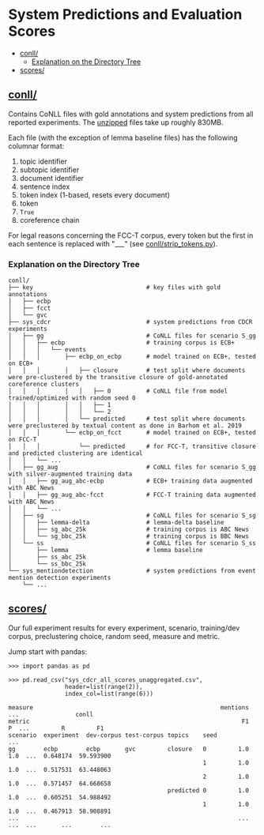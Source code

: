 # System Predictions and Evaluation Scores

- [conll/](#conll)
    - [Explanation on the Directory Tree](#explanation-on-the-directory-tree)
- [scores/](#scores)


## [conll/](conll/)
Contains CoNLL files with gold annotations and system predictions from all reported experiments. The [unzipped](https://www.7-zip.org/) files take up roughly 830MB.

Each file (with the exception of lemma baseline files) has the following columnar format:
1. topic identifier
2. subtopic identifier
3. document identifier
4. sentence index
5. token index (1-based, resets every document)
6. token
7. `True`
8. coreference chain

For legal reasons concerning the FCC-T corpus, every token but the first in each sentence is replaced with "___" (see [conll/strip_tokens.py](conll/strip_tokens.py)).

### Explanation on the Directory Tree
```
conll/
├── key                                # key files with gold annotations
│   ├── ecbp                           
│   ├── fcct                           
│   └── gvc                            
├── sys_cdcr                           # system predictions from CDCR experiments
│   ├── gg                             # CoNLL files for scenario S_gg
│   │   ├── ecbp                       # training corpus is ECB+
│   │   │   └── events                 
│   │   │       ├── ecbp_on_ecbp       # model trained on ECB+, tested on ECB+
│   │   │       │   ├── closure        # test split where documents were pre-clustered by the transitive closure of gold-annotated coreference clusters
│   │   │       │   │   ├── 0          # CoNLL file from model trained/optimized with random seed 0
│   │   │       │   │   ├── 1          
│   │   │       │   │   └── 2          
│   │   │       │   └── predicted      # test split where documents were preclustered by textual content as done in Barhom et al. 2019
│   │   │       └── ecbp_on_fcct       # model trained on ECB+, tested on FCC-T
│   │   │           └── predicted      # for FCC-T, transitive closure and predicted clustering are identical
│   │   └── ...                        
│   ├── gg_aug                         # CoNLL files for scenario S_gg with silver-augmented training data
│   │   ├── gg_aug_abc-ecbp            # ECB+ training data augmented with ABC News
│   │   ├── gg_aug_abc-fcct            # FCC-T training data augmented with ABC News
│   │   └── ...                        
│   ├── sg                             # CoNLL files for scenario S_sg
│   │   ├── lemma-delta                # lemma-delta baseline
│   │   ├── sg_abc_25k                 # training corpus is ABC News
│   │   └── sg_bbc_25k                 # training corpus is BBC News
│   └── ss                             # CoNLL files for scenario S_ss
│       ├── lemma                      # lemma baseline
│       ├── ss_abc_25k                 
│       └── ss_bbc_25k                 
└── sys_mentiondetection               # system predictions from event mention detection experiments
    └── ...                            
```

## [scores/](scores/)
Our full experiment results for every experiment, scenario, training/dev corpus, preclustering choice, random seed, measure and metric.

Jump start with pandas:
```python3
>>> import pandas as pd

>>> pd.read_csv("sys_cdcr_all_scores_unaggregated.csv",
                header=list(range(2)),
                index_col=list(range(6)))

measure                                                     mentions       ...                conll
metric                                                            F1    P  ...         R         F1
scenario  experiment  dev-corpus test-corpus topics    seed                ...                     
gg        ecbp        ecbp       gvc         closure   0         1.0  1.0  ...  0.648174  59.593900
                                                       1         1.0  1.0  ...  0.517531  63.448063
                                                       2         1.0  1.0  ...  0.571457  64.668658
                                             predicted 0         1.0  1.0  ...  0.605251  54.988492
                                                       1         1.0  1.0  ...  0.467913  58.908891
...                                                              ...  ...  ...       ...        ...
```